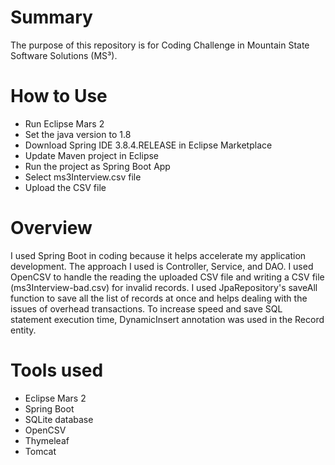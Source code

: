 # Summary

The purpose of this repository is for Coding Challenge in Mountain State Software Solutions (MS³).

# How to Use

* Run Eclipse Mars 2
* Set the java version to 1.8
* Download Spring IDE 3.8.4.RELEASE in Eclipse Marketplace
* Update Maven project in Eclipse
* Run the project as Spring Boot App
* Select ms3Interview.csv file
* Upload the CSV file

# Overview

I used Spring Boot in coding because it helps accelerate my application development. The approach I used is Controller, Service, and DAO. I used OpenCSV to handle the reading the uploaded CSV file and writing a CSV file (ms3Interview-bad.csv) for invalid records. I used JpaRepository's saveAll function to save all the list of records at once and helps dealing with the issues of overhead transactions. To increase speed and save SQL statement execution time, DynamicInsert annotation was used in the Record entity.

# Tools used

* Eclipse Mars 2
* Spring Boot
* SQLite database
* OpenCSV
* Thymeleaf
* Tomcat